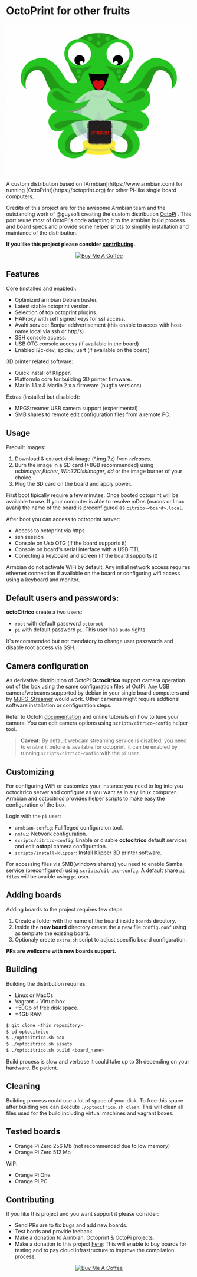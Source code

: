 # OctoPrint for other fruits
<p align="center">
  <img src="media/octocitrico.png">
</p>
A custom distribution based on [Armbian](https://www.armbian.com) for running [OctoPrint](https://octoprint.org) for other Pi-like single board computers.  


Credits of this project are for the awesome Armbian team and the outstanding work of @guysoft creating the custom distribution [OctoPi](http://github.com/guysoft/OctoPi) . This port reuse most of OctoPi's code adapting it to the armbian build process and board specs and provide some helper sripts to  simplify installation and maintance of the distribution.

**If you like this project please consider [contributing](#Contributing).**
<p align="center">
  <a href="https://www.buymeacoffee.com/boros" target="_blank"><img src="https://cdn.buymeacoffee.com/buttons/v2/default-white.png" alt="Buy Me A Coffee" style="height: 60px !important;width: 217px !important;" ></a>
</p>

## Features

Core (installed and enabled):
* Optimized armbian Debian buster.
* Latest stable octoprint version.
* Selection of top octoprint plugins.
* HAProxy with self signed keys for ssl access.
* Avahi service: Bonjur addvertisement (this enable to acces with host-name.local via ssh or http/s)
* SSH console access.
* USB OTG console access (if available in the board)
* Enabled i2c-dev, spidev, uart (if available on the board)

3D printer related software:
* Quick install of Klipper. 
* PlatformIo core for building 3D printer firmware.
* Marlin 1.1.x & Marlin 2.x.x firmware (bugfix versions)  

Extras (installed but disabled):
* MPGStreamer USB camera support (experimental)
* SMB shares to remote edit configuration files from a remote PC.


## Usage

Prebuilt images:

1. Download & extract disk image (*.img.7z) from *releases*.
2. Burn the image in a SD card (>8GB recommended) using *usbimager*,*Etcher*, *Win32DiskImager*, *dd* or the image burner of your choice.
3. Plug the SD card on the board and apply power.

First boot tipically require a few minutes. Once booted octoprint will be available to use. If your computer is able to resolve mDns (macos or linux avahi) the name of the board is preconfigured as ```citrico-<board>.local```.

After boot you can access to octroprint server:
- Access to octoprint via https
- ssh session
- Console on Usb OTG (if the board supports it)
- Console on board's serial interface with a USB-TTL 
- Conecting a keyboard and screen (if the board supports it)

Armbian do not activate WiFi by default. Any initial network access requires ethernet connection if available on the board or configuring wifi access using a keyboard and monitor.

## Default users and passwords:

**octoCitrico** create a two users:
- ```root``` with default password ```octoroot``` 
- ```pi``` with default password ```pi```. This user has ```sudo``` rights.

It's recommended but not mandatory to change user passwords and disable root access via SSH.

## Camera configuration
As derivative distribution of OctoPi **Octocitrico** support camera operation out of the box using the same configuration files of OctPi. Any USB camera/webcams supported by debian in your single board computers and by [MJPG-Streamer](https://github.com/jacksonliam/mjpg-streamer) would work. Other cameras might require addtional software installation or configuration steps.

Refer to OctoPi [documentation](https://community.octoprint.org/knowledge-explorer?topic=21149) and online tutorials on how to tune your camera. You can edit camera options using ```scripts/citrico-config``` helper tool.


> **Caveat:**
> By default webcam streaming service is disabled, you need to enable it before is available for octoprint.
> it can be enabled by running ``scripts/citrico-config`` with the ``pi`` user. 


## Customizing
For configuring WiFi or customize your instance you need to log into you octocitrico server and configure as you want as in any linux computer. Armbian and octocitrico provides helper scripts to make easy the configuration of the box. 

Login with the ```pi``` user:

- ```armbian-config```: Fullfleged configuraion tool.
- ```nmtui```: Network configuration.
- ```scripts/citrico-config```: Enable or disable **octocitrico** default services and edit **octopi** camera configuration.
- ```scripts/install-klipper```: Install Klipper 3D printer software.

For accessing files via SMB(windows shares) you need to enable Samba service (preconfigured) using ```scripts/citrico-config```. A default share ```pi-files``` will be avaible using ```pi``` user.

## Adding boards
Adding boards to the project requires few steps:
1. Create a folder with the name of the board inside ```boards``` directory.
2. Inside the __new board__ directory create the a new file ```config.conf``` using as template the existing board.
3. Optionaly create ```extra.sh``` script to adjust specific board configuration.  

**PRs are wellcome with new boards support.**

## Building

Building the distribution requires:

- Linux or MacOs
- Vagrant + Virtualbox
- +50Gb of free disk space.
- +4Gb RAM

```bash
$ git clone <this repository>
$ cd optocitrico
$ ./optocitrico.sh box
$ ./optocitrico.sh assets
$ ./optocitrico.sh build <board_name>
```

Build process is slow and verbose it could take up to 3h depending on your hardware. Be patient.  

## Cleaning
Building process could use a lot of space of your disk. To free this space after building you can execute ```./optocitrico.sh clean```. This will clean all files used for the build including virtual machines and vagrant boxes.

## Tested boards

- Orange Pi Zero 256 Mb (not recommended due to low memory)
- Orange Pi Zero 512 Mb

WIP:

- Orange Pi One
- Orange Pi PC

## Contributing
If you like this project and you want support it please consider:

- Send PRs are to fix bugs and add new boards.
- Test bords and provide feeback.
- Make a donation to Armbian, Octoprint & OctoPi projects.
- Make a donation to this project [here](https://www.paypal.com/cgi-bin/webscr?cmd=_s-xclick&hosted_button_id=TK8N2EFVAZM6W&source=url): This will enable to buy boards for testing and to pay cloud infrastructure to improve the compilation process.
<p align="center">
<a href="https://www.buymeacoffee.com/boros" target="_blank"><img src="https://cdn.buymeacoffee.com/buttons/v2/default-white.png" alt="Buy Me A Coffee" style="height: 60px !important;width: 217px !important;" ></a>
</p>